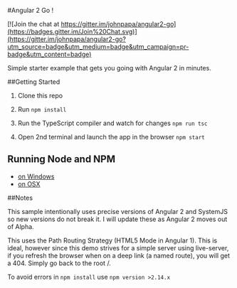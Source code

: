 #Angular 2 Go !

[![Join the chat at https://gitter.im/johnpapa/angular2-go](https://badges.gitter.im/Join%20Chat.svg)](https://gitter.im/johnpapa/angular2-go?utm_source=badge&utm_medium=badge&utm_campaign=pr-badge&utm_content=badge)

Simple starter example that gets you going with Angular 2 in minutes.

##Getting Started

1. Clone this repo

1. Run `npm install`

1. Run the TypeScript compiler and watch for changes `npm run tsc`

1. Open 2nd terminal and launch the app in the browser `npm start`

## Running Node and NPM

- [on Windows](http://www.johnpapa.net/tips-for-running-node-and-npm-on-windows/)
- [on OSX](http://www.johnpapa.net/how-to-use-npm-global-without-sudo-on-osx/)

##Notes

This sample intentionally uses precise versions of Angular 2 and SystemJS so new versions do not break it. I will update these as Angular 2 moves out of Alpha.

This uses the Path Routing Strategy (HTML5 Mode in Angular 1). This is ideal, however since this demo strives for a simple server using live-server, if you refresh the browser when on a deep link (a named route), you will get a 404. Simply go back to the root /.

To avoid errors in `npm install` use `npm version >2.14.x`